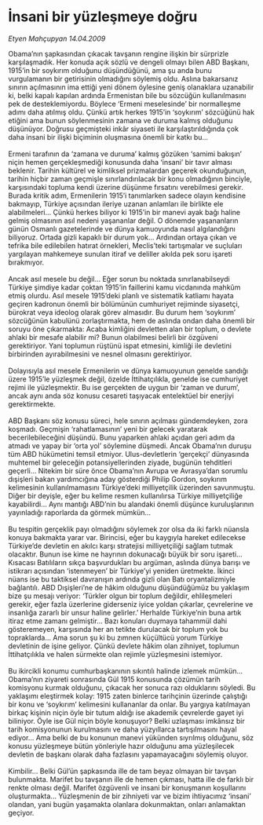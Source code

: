 # İnsani bir yüzleşmeye doğru

*Etyen Mahçupyan 14.04.2009*

<div class="taraf_structure_2col_1zq">
<div class="margen_n">



 <p>Obama’nın şapkasından çıkacak tavşanın rengine ilişkin bir sürprizle karşılaşmadık. Her konuda açık sözlü ve dengeli olmayı bilen ABD Başkanı, 1915’in bir soykırım olduğunu düşündüğünü, ama şu anda bunu vurgulamanın bir getirisinin olmadığını söylemiş oldu. Aslına bakarsanız sınırın açılmasının ima ettiği yeni dönem öylesine geniş olanaklara uzanabilir ki, belki kapalı kapılan ardında Ermenistan bile bu sözcüğün kullanılmasını pek de desteklemiyordu. Böylece ‘Ermeni meselesinde’ bir normalleşme adımı daha atılmış oldu. Çünkü artık herkes 1915’in ‘soykırım’ sözcüğünü hak etiğini ama bunun söylenmesinin zamana ve duruma kalmış olduğunu düşünüyor. Doğrusu geçmişteki inkâr siyaseti ile karşılaştırıldığında çok daha insani bir ilişki biçiminin oluşmasına önemli bir katkı bu... <br/><br/>Ermeni tarafının da ‘zamana ve duruma’ kalmış gözüken ‘samimi bakışın’ niçin hemen gerçekleşmediği konusunda daha ‘insani’ bir tavır alması beklenir. Tarihin kültürel ve kimliksel prizmalardan geçerek okunduğunun, tarihin hiçbir zaman geçmişle sınırlandırılacak bir konu olmadığının binciyle, karşısındaki topluma kendi üzerine düşünme fırsatını verebilmesi gerekir. Burada kritik adım, Ermenilerin 1915’i tanımlarken sadece olayın kendisine bakmayıp, Türkiye açısından ileriye uzanan anlamları ile birlikte ele alabilmeleri... Çünkü herkes biliyor ki 1915’in bir manevi ayak bağı haline gelmiş olmasının asıl nedeni yaşananlar değil. O dönemde yaşananların günün Osmanlı gazetelerinde ve dünya kamuoyunda nasıl algılandığını biliyoruz. Ortada gizli kapaklı bir durum yok... Ardından ortaya çıkan ve tefrika bile edilebilen hatırat örnekleri, Meclis’teki tartışmalar ve suçluları yargılayan mahkemeye sunulan itiraf ve deliller akılda pek soru işareti bırakmıyor. <br/><br/>Ancak asıl mesele bu değil... Eğer sorun bu noktada sınırlanabilseydi Türkiye şimdiye kadar çoktan 1915’in faillerini kamu vicdanında mahkûm etmiş olurdu. Asıl mesele 1915’deki planlı ve sistematik katliamı hayata geçiren kadronun önemli bir bölümünün cumhuriyet rejiminde siyasetçi, bürokrat veya ideolog olarak görev almasıdır. Bu durum hem ‘soykırım’ sözcüğünün kabulünü zorlaştırmakta, hem de aslında ondan daha önemli bir soruyu öne çıkarmakta: Acaba kimliğini devletten alan bir toplum, o devlete ahlaki bir mesafe alabilir mi? Bunun olabilmesi belirli bir özgüveni gerektiriyor. Yani toplumun rüştünü ispat etmesini, kimliği ile devletini birbirinden ayırabilmesini ve nesnel olmasını gerektiriyor. <br/><br/>Dolayısıyla asıl mesele Ermenilerin ve dünya kamuoyunun genelde sandığı üzere 1915’le yüzleşmek değil, özelde İttihatçılıkla, genelde ise cumhuriyet rejimi ile yüzleşmektir. Bu ise gerçekten de uygun bir ‘zaman ve durum’, ancak aynı anda söz konusu cesareti taşıyacak entelektüel bir enerjiyi gerektirmekte. <br/><br/>ABD Başkanı söz konusu süreci, hele sınırın açılması gündemdeyken, zora koşmadı. Geçmişin ‘rahatlamasının’ yeni bir gelecek yaratarak becerilebileceğini düşündü. Bunu yaparken ahlaki açıdan geri adım da atmadı ve yapay bir ‘orta yol’ söylemine düşmedi. Ancak Obama’nın duruşu tüm ABD hükümetini temsil etmiyor. Ulus-devletlerin ‘gerçekçi’ dünyasında muhtemel bir geleceğin potansiyellerinden ziyade, bugünün tehditleri geçerli... Nitekim bir süre önce Obama’nın Avrupa ve Avrasya’dan sorumlu dışişleri bakan yardımcığına aday gösterdiği Philip Gordon, soykırım kelimesinin kullanılmamasını Türkiye’deki milliyetçilik üzerinden savunmuştu. Diğer bir deyişle, eğer bu kelime resmen kullanılırsa Türkiye milliyetçiliğe kayabilirdi... Aynı mantığı ABD’nin bu alandaki önemli düşünce kuruluşlarının yayınladığı raporlarda da görmek mümkün... <br/><br/>Bu tespitin gerçeklik payı olmadığını söylemek zor olsa da iki farklı nüansla konuya bakmakta yarar var. Birincisi, eğer bu kaygıyla hareket edilecekse Türkiye’de devletin en akılcı karşı stratejisi milliyetçiliği sağlam tutmak olacaktır. Bunun ise kime ne hayrının dokunacağı büyük bir soru işareti... Kısacası Batılıların sıkça başvurdukları bu argüman, aslında dünya barışı ve istikrarı açısından ‘istenmeyen’ bir Türkiye’yi yeniden üretmekte. İkinci nüans ise bu taktiksel davranışın ardında gizli olan Batı oryantalizmiyle bağlantılı. ABD Dışişleri’ne de hâkim olduğunu düşündüğümüz bu yaklaşım bize şu mesajı veriyor: ‘Türkler olgun bir toplum değildir, ehlileşmeleri gerekir, eğer fazla üzerlerine giderseniz iyice yoldan çıkarlar, çevrelerine ve insanlığa zararlı bir unsur haline gelirler.’ Herhalde Türkiye’nin buna artık itiraz etme zamanı gelmiştir... Bazı konuları duymaya tahammül dahi gösteremeyen, karşısında her an tetikte durulacak bir toplum yok bu topraklarda... Ama sorun şu ki bu zımnen küçültücü yorum Türkiye devletinin de işine geliyor. Çünkü devlete hâkim olan zihniyet, toplumun İttihatçılıkla ve halen sürmekte olan rejimle yüzleşmesini istemiyor. <br/><br/>Bu ikircikli konumu cumhurbaşkanının sıkıntılı halinde izlemek mümkün... Obama’nın ziyareti sonrasında Gül 1915 konusunda çözümün tarih komisyonu kurmak olduğunu, çıkacak her sonuca razı olduklarını söyledi. Bu yaklaşımı eleştirmek kolay: 1915 zaten binlerce tarihçinin üzerinde çalıştığı bir konu ve ‘soykırım’ kelimesini kullananlar da onlar. Bu yargıya katılmayan birkaç kişinin niçin öyle bir tutum aldığı ise akademik çevrelerde gayet iyi biliniyor. Öyle ise Gül niçin böyle konuşuyor? Belki uzlaşması imkânsız bir tarih komisyonunun kurulmasını ve daha yüzyıllarca tartışılmasını hayal ediyor... Ama belki de bu konunun manevi yükünden sıyrılmış olduğunu, söz konusu yüzleşmeye bütün yönleriyle hazır olduğunu ama yüzleşilecek devletin de başkanı olarak daha fazlasını yapamayacağını söylemiş oluyor. <br/><br/>Kimbilir... Belki Gül’ün şapkasında ille de tam beyaz olmayan bir tavşan bulunmakta. Marifet bu tavşanın ille de hemen çıkması, hatta ille de farklı bir renkte olması değil. Marifet özgüvenli ve insani bir konuşmanın koşullarını oluşturmakta... Yüzleşmenin de bir zihniyeti var ve bizim ihtiyacımız ‘insani’ olandan, yani bugün yaşamakta olanlara dokunmaktan, onları anlamaktan geçiyor.</p>

<br/>


<div id="taraf_not">
</div>

</div>


</div>

